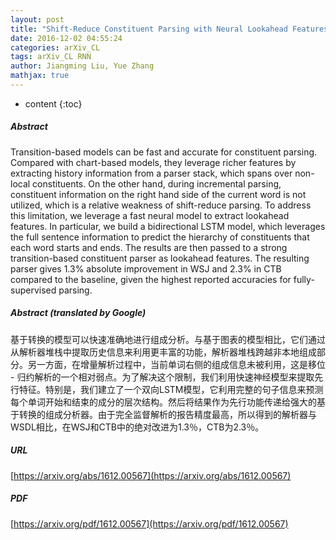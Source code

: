 ```yaml
---
layout: post
title: "Shift-Reduce Constituent Parsing with Neural Lookahead Features"
date: 2016-12-02 04:55:24
categories: arXiv_CL
tags: arXiv_CL RNN
author: Jiangming Liu, Yue Zhang
mathjax: true
---
```


* content
{:toc}

##### Abstract
Transition-based models can be fast and accurate for constituent parsing. Compared with chart-based models, they leverage richer features by extracting history information from a parser stack, which spans over non-local constituents. On the other hand, during incremental parsing, constituent information on the right hand side of the current word is not utilized, which is a relative weakness of shift-reduce parsing. To address this limitation, we leverage a fast neural model to extract lookahead features. In particular, we build a bidirectional LSTM model, which leverages the full sentence information to predict the hierarchy of constituents that each word starts and ends. The results are then passed to a strong transition-based constituent parser as lookahead features. The resulting parser gives 1.3% absolute improvement in WSJ and 2.3% in CTB compared to the baseline, given the highest reported accuracies for fully-supervised parsing.

##### Abstract (translated by Google)
基于转换的模型可以快速准确地进行组成分析。与基于图表的模型相比，它们通过从解析器堆栈中提取历史信息来利用更丰富的功能，解析器堆栈跨越非本地组成部分。另一方面，在增量解析过程中，当前单词右侧的组成信息未被利用，这是移位 - 归约解析的一个相对弱点。为了解决这个限制，我们利用快速神经模型来提取先行特征。特别是，我们建立了一个双向LSTM模型，它利用完整的句子信息来预测每个单词开始和结束的成分的层次结构。然后将结果作为先行功能传递给强大的基于转换的组成分析器。由于完全监督解析的报告精度最高，所以得到的解析器与WSDL相比，在WSJ和CTB中的绝对改进为1.3％，CTB为2.3％。

##### URL
[https://arxiv.org/abs/1612.00567](https://arxiv.org/abs/1612.00567)

##### PDF
[https://arxiv.org/pdf/1612.00567](https://arxiv.org/pdf/1612.00567)

